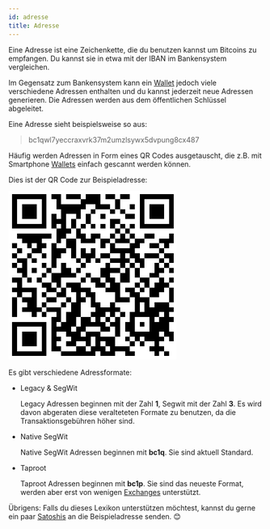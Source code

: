 ```yaml
---
id: adresse
title: Adresse
---
```


Eine Adresse ist eine Zeichenkette, die du benutzen kannst um Bitcoins zu empfangen. Du kannst sie in etwa mit der IBAN im Bankensystem vergleichen.

Im Gegensatz zum Bankensystem kann ein [Wallet](../w/wallet) jedoch viele verschiedene Adressen enthalten und du kannst jederzeit neue Adressen generieren. Die Adressen werden aus dem öffentlichen Schlüssel abgeleitet.

Eine Adresse sieht beispielsweise so aus:

> bc1qwl7yeccraxvrk37m2umzlsywx5dvpung8cx487

Häufig werden Adressen in Form eines QR Codes ausgetauscht, die z.B. mit Smartphone [Wallets](../w/wallet) einfach gescannt werden können.

Dies ist der QR Code zur Beispieladresse:

![QR Code der Beispieladresse](../../static/adresse-qr-code.png)

Es gibt verschiedene Adressformate:

- Legacy & SegWit

  Legacy Adressen beginnen mit der Zahl **1**, Segwit mit der Zahl **3**. Es wird davon abgeraten diese veralteteten Formate zu benutzen, da die Transaktionsgebühren höher sind.

- Native SegWit

  Native SegWit Adressen beginnen mit **bc1q**. Sie sind aktuell Standard.

- Taproot

  Taproot Adressen beginnen mit **bc1p**. Sie sind das neueste Format, werden aber erst von wenigen [Exchanges](../e/exchange) unterstützt.

Übrigens: Falls du dieses Lexikon unterstützen möchtest, kannst du gerne ein paar [Satoshis](../s/satoshi) an die Beispieladresse senden. 😊
